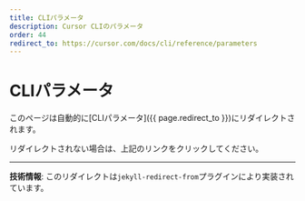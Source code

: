 ```yaml
---
title: CLIパラメータ
description: Cursor CLIのパラメータ
order: 44
redirect_to: https://cursor.com/docs/cli/reference/parameters
---
```


<!-- このページはJekyllのリダイレクトプラグインにより自動的にリダイレクトされます -->

# CLIパラメータ

このページは自動的に[CLIパラメータ]({{ page.redirect_to }})にリダイレクトされます。

リダイレクトされない場合は、上記のリンクをクリックしてください。

---

**技術情報**: このリダイレクトは`jekyll-redirect-from`プラグインにより実装されています。
